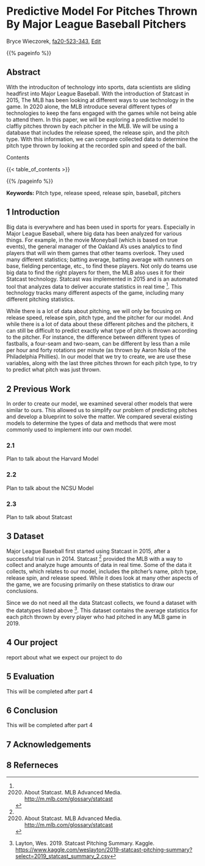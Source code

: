 # Predictive Model For Pitches Thrown By Major League Baseball Pitchers

Bryce Wieczorek, [fa20-523-343](https://github.com/cybertraining-dsc/fa20-523-343), [Edit](https://github.com/cybertraining-dsc/fa20-523-343/blob/master/report/report.md)

{{% pageinfo %}}

## Abstract

With the introduciton of technology into sports, data scientists are sliding headfirst into Major League Baseball. With the introduction of Statcast in 2015, The MLB has been looking at different ways to use technology in the game. In 2020 alone, the MLB introduce several different types of technologies to keep the fans engaged with the games while not being able to attend them. In this paper, we will be exploring a predictive model to claffiy pitches thrown by each pitcher in the MLB. We will be using a database that includes the release speed, the release spin, and the pitch type. With this information, we can compare collected data to determine the pitch type thrown by looking at the recorded spin and speed of the ball.


Contents

{{< table_of_contents >}}

{{% /pageinfo %}}

**Keywords:** Pitch type, release speed, release spin, baseball, pitchers


## 1 Introduction 

Big data is everywhere and has been used in sports for years. Especially in Major League Baseball, where big data has been analyzed for various things. For example, in the movie Moneyball (which is based on true events), the general manager of the Oakland A’s uses analytics to find players that will win them games that other teams overlook. They used many different statistics; batting average, batting average with runners on base, fielding percentage, etc., to find these players. Not only do teams use big data to find the right players for them, the MLB also uses it for their Statcast technology. Statcast was implemented in 2015 and is an automated tool that analyzes data to deliver accurate statistics in real time [^1].  This technology tracks many different aspects of the game, including many different pitching statistics.

While there is a lot of data about pitching, we will only be focusing on release speed, release spin, pitch type, and the pitcher for our model.  And while there is a lot of data about these different pitches and the pitchers, it can still be difficult to predict exactly what type of pitch is thrown according to the pitcher. For instance, the difference between different types of fastballs, a four-seam and two-seam, can be different by less than a mile per hour and forty rotations per minute (as thrown by Aaron Nola of the Philadelphia Phillies). In our model that we try to create, we are use these variables, along with the last three pitches thrown for each pitch type, to try to predict what pitch was just thrown. 

## 2 Previous Work

In order to create our model, we examined several other models that were similar to ours. This allowed us to simplify our problem of predicting pitches and develop a blueprint to solve the matter. We compared several existing models to determine the types of data and methods that were most commonly used to implement into our own model. 

### 2.1

  Plan to talk about the Harvard Model

### 2.2 

  Plan to talk about the NCSU Model

### 2.3 

  Plan to talk about Statcast
  

## 3 Dataset

Major League Baseball first started using Statcast in 2015, after a successful trial run in 2014. Statcast [^1] provided the MLB with a way to collect and analyze huge amounts of data in real time. Some of the data it collects, which relates to our model, includes the pitcher’s name, pitch type, release spin, and release speed. While it does look at many other aspects of the game, we are focusing primarily on these statistics to draw our conclusions.

Since we do not need all the data Statcast collects, we found a dataset with the datatypes listed above [^8]. This dataset contains the average statistics for each pitch thrown by every player who had pitched in any MLB game in 2019.  

## 4 Our project

  report about what we expect our project to do

## 5 Evaluation

  This will be completed after part 4

## 6 Conclusion

  This will be completed after part 4

## 7 Acknowledgements

## 8 Referneces

[^1]: 2020. About Statcast. MLB Advanced Media. http://m.mlb.com/glossary/statcast 

[^2]: Nunnally, Clay. 2019. MLB Ground Truth Testing. Medium. https://technology.mlblogs.com/mlb-ground-truth-testing-ec87c73450b9 

[^3]: Sharpe, Sam. 2020. MLB Pitch Classification. Medium. https://technology.mlblogs.com/mlb-pitch-classification-64a1e32ee079 

[^4]: Borland, Max. 2020. Using Clustering Algorithms to Identify Distinct Pitcher Release Points. Medium. https://technology.mlblogs.com/using-clustering-algorithms-to-identify-distinct-pitcher-release-points-6ca0f72c270 

[^5]: Morosi, Jon Paul. 2020. Technological updates for season revealed. MLB Advanced Media. https://www.mlb.com/news/mlb-technology-updates-for-2020 

[^6]: Plunkett, Ryan. 2019. Pitch Type Prediction in Major League Baseball. Bachelor's thesis, Harvard College. https://dash.harvard.edu/handle/1/37364634 

[^7]: Sidle, Glenn. 2017. Using Multi-Class Classification Methods to Predict Baseball Pitch Types. North Carolina State University. https://projects.ncsu.edu/crsc/reports/ftp/pdf/crsc-tr17-10.pdf 

[^8]: Layton, Wes. 2019. Statcast Pitching Summary. Kaggle. https://www.kaggle.com/weslayton/2019-statcast-pitching-summary?select=2019_statcast_summary_2.csv
